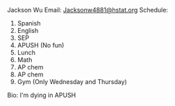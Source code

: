 Jackson Wu
Email: Jacksonw4881@hstat.org
Schedule:
1) Spanish
2) English
3) SEP
4) APUSH (No fun)
5) Lunch
6) Math
7) AP chem
8) AP chem
9) Gym (Only Wednesday and Thursday)

Bio: I'm dying in APUSH